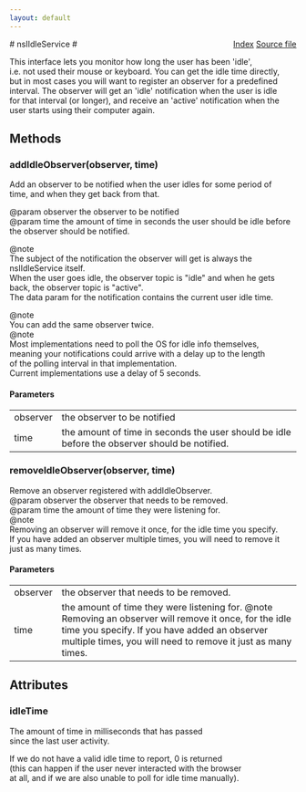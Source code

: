 ```yaml
---
layout: default
---
```

<div class='links' style='float:right'><a href="../index.html">Index</a>
<a href="http://dxr.mozilla.org/mozilla-central/source/widget/nsIIdleService.idl">Source file</a>
</div>
# nsIIdleService #
  
This interface lets you monitor how long the user has been 'idle',  
i.e. not used their mouse or keyboard. You can get the idle time directly,  
but in most cases you will want to register an observer for a predefined  
interval. The observer will get an 'idle' notification when the user is idle  
for that interval (or longer), and receive an 'active' notification when the  
user starts using their computer again.  
  

## Methods ##

### addIdleObserver(observer, time) ###
  
Add an observer to be notified when the user idles for some period of  
time, and when they get back from that.  
  
@param observer the observer to be notified  
@param time the amount of time in seconds the user should be idle before  
            the observer should be notified.  
  
@note  
The subject of the notification the observer will get is always the  
nsIIdleService itself.  
When the user goes idle, the observer topic is "idle" and when he gets  
back, the observer topic is "active".  
The data param for the notification contains the current user idle time.  
  
@note  
You can add the same observer twice.  
@note  
Most implementations need to poll the OS for idle info themselves,  
meaning your notifications could arrive with a delay up to the length  
of the polling interval in that implementation.  
Current implementations use a delay of 5 seconds.  
  

#### Parameters ####

<table>

<tr>
<td>observer</td>
<td>the observer to be notified  
</td>
</tr>

<tr>
<td>time</td>
<td>the amount of time in seconds the user should be idle before  
            the observer should be notified.  
</td>
</tr>

</table>

### removeIdleObserver(observer, time) ###
  
Remove an observer registered with addIdleObserver.  
@param observer the observer that needs to be removed.  
@param time the amount of time they were listening for.  
@note  
Removing an observer will remove it once, for the idle time you specify.   
If you have added an observer multiple times, you will need to remove it  
just as many times.  
  

#### Parameters ####

<table>

<tr>
<td>observer</td>
<td>the observer that needs to be removed.  
</td>
</tr>

<tr>
<td>time</td>
<td>the amount of time they were listening for.  
@note  
Removing an observer will remove it once, for the idle time you specify.   
If you have added an observer multiple times, you will need to remove it  
just as many times.  
</td>
</tr>

</table>

## Attributes ##

### idleTime ###
  
The amount of time in milliseconds that has passed  
since the last user activity.  
  
If we do not have a valid idle time to report, 0 is returned  
(this can happen if the user never interacted with the browser  
at all, and if we are also unable to poll for idle time manually).  
  
